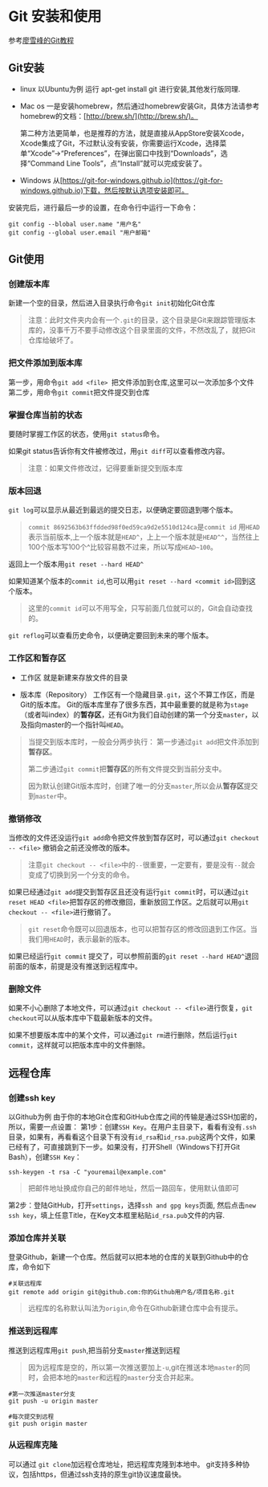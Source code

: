 # Git 安装和使用

参考[廖雪峰的Git教程](https://www.liaoxuefeng.com/wiki/0013739516305929606dd18361248578c67b8067c8c017b000)


## Git安装
- linux
	以Ubuntu为例 运行 apt-get install git 进行安装,其他发行版同理.
- Mac os
	一是安装homebrew，然后通过homebrew安装Git，具体方法请参考homebrew的文档：[http://brew.sh/](http://brew.sh/)。

	第二种方法更简单，也是推荐的方法，就是直接从AppStore安装Xcode，Xcode集成了Git，不过默认没有安装，你需要运行Xcode，选择菜单“Xcode”->“Preferences”，在弹出窗口中找到“Downloads”，选择“Command Line Tools”，点“Install”就可以完成安装了。
- Windows
	从[https://git-for-windows.github.io](https://git-for-windows.github.io)下载，然后按默认选项安装即可。


安装完后，进行最后一步的设置，在命令行中运行一下命令：
```git	
git config --blobal user.name "用户名"
git config --global user.email "用户邮箱"
```


## Git使用
### 创建版本库
新建一个空的目录，然后进入目录执行命令`git init`初始化Git仓库
>注意：此时文件夹内会有一个`.git`的目录，这个目录是Git来跟踪管理版本库的，没事千万不要手动修改这个目录里面的文件，不然改乱了，就把Git仓库给破坏了。

### 把文件添加到版本库
第一步，用命令`git add <file> `把文件添加到仓库,这里可以一次添加多个文件
第二步，用命令`git commit`把文件提交到仓库

### 掌握仓库当前的状态
要随时掌握工作区的状态，使用`git status`命令。

如果git status告诉你有文件被修改过，用`git diff`可以查看修改内容。

>注意：如果文件修改过，记得要重新提交到版本库

### 版本回退
`git log`可以显示从最近到最远的提交日志，以便确定要回退到哪个版本。
>`commit 8692563b63ffdded98f0ed59ca9d2e5510d124ca`是`commit id` 
>用`HEAD`表示当前版本,上一个版本就是`HEAD^`，上上一个版本就是`HEAD^^`，当然往上100个版本写100个^比较容易数不过来，所以写成`HEAD~100`。

返回上一个版本用`git reset --hard HEAD^`

如果知道某个版本的`commit id`,也可以用`git reset --hard <commit id>`回到这个版本。
>这里的`commit id`可以不用写全，只写前面几位就可以的，Git会自动查找的。

`git reflog`可以查看历史命令，以便确定要回到未来的哪个版本。

### 工作区和暂存区 
- 工作区
	就是新建来存放文件的目录

- 版本库（Repository）
	工作区有一个隐藏目录`.git`，这个不算工作区，而是Git的版本库。
	Git的版本库里存了很多东西，其中最重要的就是称为`stage`（或者叫index）的**暂存区**，还有Git为我们自动创建的第一个分支`master`，以及指向master的一个指针叫`HEAD`。 

> 当提交到版本库时，一般会分两步执行：
> 第一步通过`git add`把文件添加到**暂存区**。
> 
> 第二步通过`git commit`把**暂存区**的所有文件提交到当前分支中。
> 
> 因为默认创建Git版本库时，创建了唯一的分支`master`,所以会从**暂存区**提交到`master`中。

### 撤销修改
当修改的文件还没运行`git add`命令把文件放到暂存区时，可以通过`git checkout -- <file>` 撤销会之前还没修改的版本。
>注意`git checkout -- <file>`中的`--`很重要，一定要有，要是没有`--`就会变成了切换到另一个分支的命令。

如果已经通过`git add`提交到暂存区且还没有运行`git commit`时，可以通过`git reset HEAD <file>`把暂存区的修改撤回，重新放回工作区。之后就可以用`git checkout -- <file>`进行撤销了。
>`git reset`命令既可以回退版本，也可以把暂存区的修改回退到工作区。当我们用`HEAD`时，表示最新的版本。

如果已经运行`git commit` 提交了，可以参照前面的`git reset --hard HEAD^`退回前面的版本，前提是没有推送到远程库中。

### 删除文件
如果不小心删除了本地文件，可以通过`git checkout -- <file>`进行恢复，`git checkout`可以从版本库中下载最新版本的文件。

如果不想要版本库中的某个文件，可以通过`git rm`进行删除，然后运行`git commit`，这样就可以把版本库中的文件删除。

## 远程仓库

### 创建ssh key
以Github为例
由于你的本地Git仓库和GitHub仓库之间的传输是通过SSH加密的，所以，需要一点设置：
第1步：创建`SSH Key`。在用户主目录下，看看有没有`.ssh`目录，如果有，再看看这个目录下有没有`id_rsa`和`id_rsa.pub`这两个文件，如果已经有了，可直接跳到下一步。如果没有，打开Shell（Windows下打开Git Bash），创建`SSH Key`：
```
ssh-keygen -t rsa -C "youremail@example.com"
```
>把邮件地址换成你自己的邮件地址，然后一路回车，使用默认值即可

第2步：登陆GitHub，打开`settings`，选择`ssh and gpg keys`页面,
然后点击`new ssh key`，填上任意Title，在Key文本框里粘贴`id_rsa.pub`文件的内容.

### 添加仓库并关联
登录Github，新建一个仓库。然后就可以把本地的仓库的关联到Github中的仓库，命令如下
```
#关联远程库
git remote add origin git@github.com:你的Github用户名/项目名称.git
```
>远程库的名称默认叫法为`origin`,命令在Github新建仓库中会有提示。

### 推送到远程库
推送到远程库用`git push`,把当前分支`master`推送到远程
>因为远程库是空的，所以第一次推送要加上`-u`,git在推送本地`master`的同时，会把本地的`master`和远程的`master`分支合并起来。

```
#第一次推送master分支
git push -u origin master

#每次提交到远程
git push origin master
```

### 从远程库克隆

可以通过 `git clone`加远程仓库地址，把远程库克隆到本地中。
git支持多种协议，包括https，但通过ssh支持的原生git协议速度最快。


